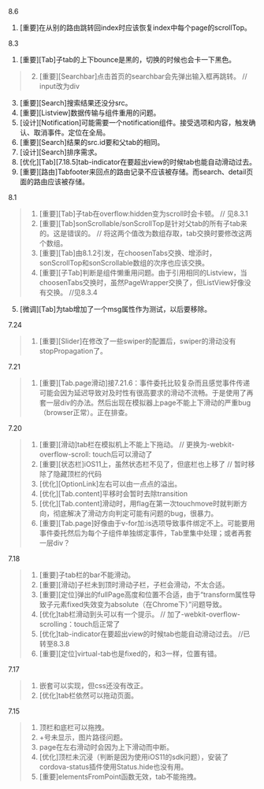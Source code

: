 8.6

1. [重要]在从别的路由跳转回index时应该恢复index中每个page的scrollTop。


8.3

1. [重要][Tab]子tab的上下bounce是黑的，切换的时候也会卡一下黑色。
> 2. [重要][Searchbar]点击首页的searchbar会先弹出输入框再跳转。   // input改为div
3. [重要][Search]搜索结果还没分src。
4. [重要][Listview]数据传输与组件重用的问题。
5. [设计][Notification]可能需要一个notification组件。接受选项和内容，触发确认、取消事件。定位在全局。
6. [重要][Search]结果的src.id要和父tab的相同。
7. [设计][Search]排序需求。
8. [优化][Tab][7.18.5]tab-indicator在要超出view的时候tab也能自动滑动过去。
9. [重要][路由]Tabfooter来回点的路由记录不应该被存储。而search、detail页面的路由应该被存储。


8.1

> 1. [重要][Tab]子tab在overflow:hidden变为scroll时会卡顿。 //  见8.3.1
> 2. [重要][Tab]sonScrollable/sonScrollTop是针对父tab的所有子tab来的。这是错误的。 //  将这两个值改为数组存取，tab交换时要修改这两个数组。
> 3. [重要][Tab]由8.1.2引发，在choosenTabs交换、增添时，sonScrollTop和sonScrollable数组的次序也应该交换。
> 4. [重要][子Tab]判断是组件懒重用问题。由于引用相同的Listview，当choosenTabs交换时，虽然PageWrapper交换了，但ListView好像没有交换。 //见8.3.4
5. [微调][Tab]为tab增加了一个msg属性作为测试，以后要移除。


7.24
> 1. [重要][Slider]在修改了一些swiper的配置后，swiper的滑动没有stopPropagation了。


7.21

> 1. [重要][Tab.page滑动]接7.21.6：事件委托比较复杂而且感觉事件传递可能会因为延迟导致对及时性有很高要求的滑动不流畅。于是使用了再套一层div的办法。然后出现在模拟器上page不能上下滑动的严重bug（browser正常）。正在排查。

7.20

> 1. [重要][滑动]tab栏在模拟机上不能上下拖动。   //  更换为-webkit-overflow-scroll: touch后可以滑动了
> 2. [重要][状态栏]iOS11上，虽然状态栏不见了，但底栏也上移了   // 暂时移除了隐藏顶栏的代码
> 3. [优化][OptionLink]左右可以由一点点的溢出。
> 4. [优化][Tab.content]平移时会暂时去除transition
> 5. [优化][Tab.content]滑动时，用flag在第一次touchmove时就判断方向，彻底解决了滑动方向判定可能有问题的bug，很暴力。
> 6. [重要][Tab.page]好像由于v-for加:is选项导致事件绑定不上。可能要用事件委托然后为每个子组件单独绑定事件，Tab里集中处理；或者再套一层div？


7.18

> 1. [重要]子tab栏的bar不能滑动。
> 2. [重要][滑动]子栏未到顶时滑动子栏，子栏会滑动，不太合适。
> 3. [重要][定位]弹出的fullPage高度和位置不合适，由于“transform属性导致子元素fixed失效变为absolute（在Chrome下）”问题导致。
> 4. [优化]tab栏滑动到头可以有一个提示。   // 加了-webkit-overflow-scrolling：touch后正常了
> 5. [优化]tab-indicator在要超出view的时候tab也能自动滑动过去。   //已转至8.3.8
> 6. [重要][定位]virtual-tab也是fixed的，和3一样，位置有错。


7.17

> 1. 嵌套可以实现，但css还没有改正。
> 2. [优化]tab栏依然可以拖动页面。


7.15

> 1. 顶栏和底栏可以拖拽。
> 2. +号未显示，图片路径问题。
> 3. page在左右滑动时会因为上下滑动而中断。
> 4. [优化]顶栏未沉浸（判断是因为使用iOS11的sdk问题），安装了cordova-status插件使用Status.hide也没有用。
> 5. [重要]elementsFromPoint函数无效，tab不能拖拽。